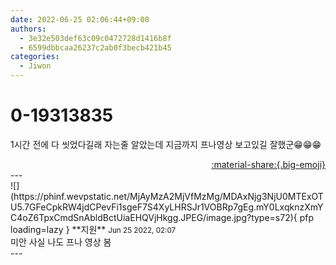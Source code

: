 ```yaml
---
date: 2022-06-25 02:06:44+09:00
authors:
  - 3e32e503def63c09c0472728d1416b8f
  - 6599dbbcaa26237c2ab0f3becb421b45
categories:
  - Jiwon
---
```


# 0-19313835

<div class="post-container" markdown="1">
<div class="content-container md-sidebar__scrollwrap" markdown="1">

1시간 전에 다 씻었다길래 자는줄 알았는데 지금까지 프나영상 보고있길 잘했군😁😁😁

</div>
</div>

<div style="text-align: right;" markdown="1">
<a href="https://weverse.io/fromis9/fanpost/0-19313835" style="text-align: right;">:material-share:{.big-emoji}</a>
</div>
---

<div class="comments-container md-sidebar__scrollwrap" markdown="1">
<div class="comment" markdown="1">
<div class='id-container' markdown="1">
![](https://phinf.wevpstatic.net/MjAyMzA2MjVfMzMg/MDAxNjg3NjU0MTExOTU5.7GFeCpkRW4jdCPevFi1sgeF7S4XyLHRSJr1VOBRp7gEg.mY0LxqknzXmYC4oZ6TpxCmdSnAbldBctUiaEHQVjHkgg.JPEG/image.jpg?type=s72){ pfp loading=lazy }
**<span class="artist">지원</span>** <small>Jun 25 2022, 02:07</small><br>
</div>
<div class='comment-body' markdown="1">
미안 사실 나도 프나 영상 봄
</div>
</div>
</div>
---
